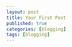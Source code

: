 ```yaml
---
layout: post
title: Your First Post
published: true
categories: [blogging]
tags: [blogging]
---
```



